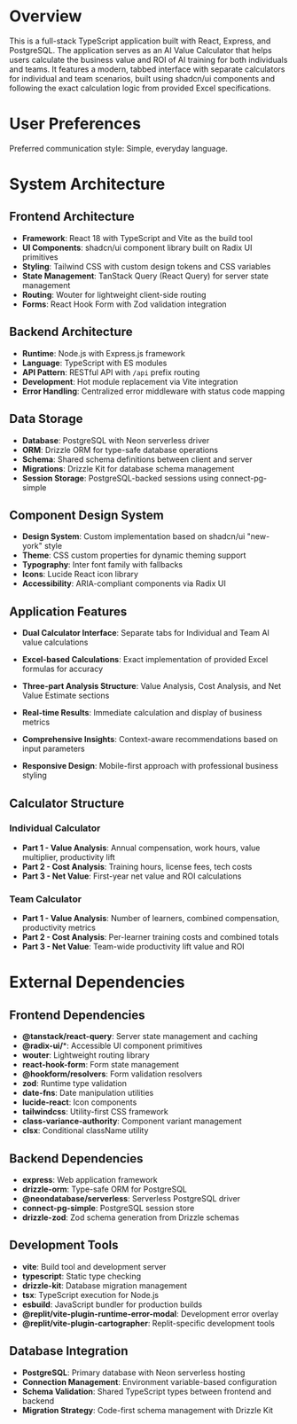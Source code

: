 # Overview

This is a full-stack TypeScript application built with React, Express, and PostgreSQL. The application serves as an AI Value Calculator that helps users calculate the business value and ROI of AI training for both individuals and teams. It features a modern, tabbed interface with separate calculators for individual and team scenarios, built using shadcn/ui components and following the exact calculation logic from provided Excel specifications.

# User Preferences

Preferred communication style: Simple, everyday language.

# System Architecture

## Frontend Architecture
- **Framework**: React 18 with TypeScript and Vite as the build tool
- **UI Components**: shadcn/ui component library built on Radix UI primitives
- **Styling**: Tailwind CSS with custom design tokens and CSS variables
- **State Management**: TanStack Query (React Query) for server state management
- **Routing**: Wouter for lightweight client-side routing
- **Forms**: React Hook Form with Zod validation integration

## Backend Architecture
- **Runtime**: Node.js with Express.js framework
- **Language**: TypeScript with ES modules
- **API Pattern**: RESTful API with `/api` prefix routing
- **Development**: Hot module replacement via Vite integration
- **Error Handling**: Centralized error middleware with status code mapping

## Data Storage
- **Database**: PostgreSQL with Neon serverless driver
- **ORM**: Drizzle ORM for type-safe database operations
- **Schema**: Shared schema definitions between client and server
- **Migrations**: Drizzle Kit for database schema management
- **Session Storage**: PostgreSQL-backed sessions using connect-pg-simple

## Component Design System
- **Design System**: Custom implementation based on shadcn/ui "new-york" style
- **Theme**: CSS custom properties for dynamic theming support
- **Typography**: Inter font family with fallbacks
- **Icons**: Lucide React icon library
- **Accessibility**: ARIA-compliant components via Radix UI

## Application Features
- **Dual Calculator Interface**: Separate tabs for Individual and Team AI value calculations
- **Excel-based Calculations**: Exact implementation of provided Excel formulas for accuracy
- **Three-part Analysis Structure**: Value Analysis, Cost Analysis, and Net Value Estimate sections
- **Real-time Results**: Immediate calculation and display of business metrics
- **Comprehensive Insights**: Context-aware recommendations based on input parameters

- **Responsive Design**: Mobile-first approach with professional business styling

## Calculator Structure

### Individual Calculator
- **Part 1 - Value Analysis**: Annual compensation, work hours, value multiplier, productivity lift
- **Part 2 - Cost Analysis**: Training hours, license fees, tech costs
- **Part 3 - Net Value**: First-year net value and ROI calculations

### Team Calculator
- **Part 1 - Value Analysis**: Number of learners, combined compensation, productivity metrics
- **Part 2 - Cost Analysis**: Per-learner training costs and combined totals
- **Part 3 - Net Value**: Team-wide productivity lift value and ROI

# External Dependencies

## Frontend Dependencies
- **@tanstack/react-query**: Server state management and caching
- **@radix-ui/***: Accessible UI component primitives
- **wouter**: Lightweight routing library
- **react-hook-form**: Form state management
- **@hookform/resolvers**: Form validation resolvers
- **zod**: Runtime type validation
- **date-fns**: Date manipulation utilities
- **lucide-react**: Icon components
- **tailwindcss**: Utility-first CSS framework
- **class-variance-authority**: Component variant management
- **clsx**: Conditional className utility

## Backend Dependencies
- **express**: Web application framework
- **drizzle-orm**: Type-safe ORM for PostgreSQL
- **@neondatabase/serverless**: Serverless PostgreSQL driver
- **connect-pg-simple**: PostgreSQL session store
- **drizzle-zod**: Zod schema generation from Drizzle schemas

## Development Tools
- **vite**: Build tool and development server
- **typescript**: Static type checking
- **drizzle-kit**: Database migration management
- **tsx**: TypeScript execution for Node.js
- **esbuild**: JavaScript bundler for production builds
- **@replit/vite-plugin-runtime-error-modal**: Development error overlay
- **@replit/vite-plugin-cartographer**: Replit-specific development tools

## Database Integration
- **PostgreSQL**: Primary database with Neon serverless hosting
- **Connection Management**: Environment variable-based configuration
- **Schema Validation**: Shared TypeScript types between frontend and backend
- **Migration Strategy**: Code-first schema management with Drizzle Kit